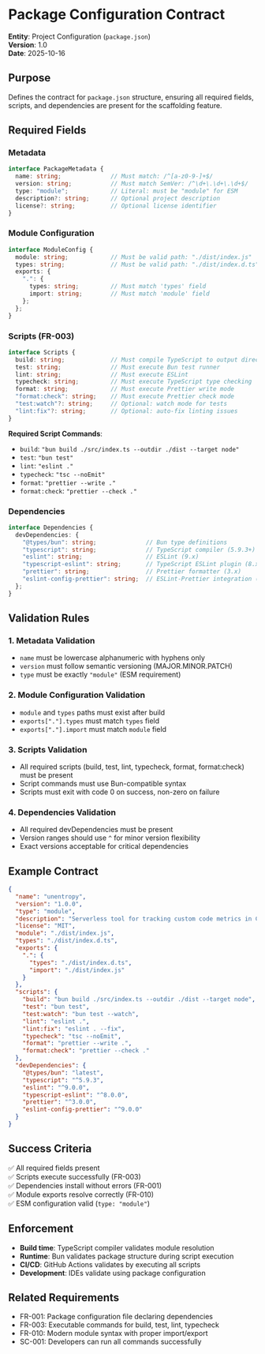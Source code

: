 # Package Configuration Contract

**Entity**: Project Configuration (`package.json`)  
**Version**: 1.0  
**Date**: 2025-10-16

## Purpose

Defines the contract for `package.json` structure, ensuring all required fields, scripts, and dependencies are present for the scaffolding feature.

## Required Fields

### Metadata
```typescript
interface PackageMetadata {
  name: string;              // Must match: /^[a-z0-9-]+$/
  version: string;           // Must match SemVer: /^\d+\.\d+\.\d+$/
  type: "module";            // Literal: must be "module" for ESM
  description?: string;      // Optional project description
  license?: string;          // Optional license identifier
}
```

### Module Configuration
```typescript
interface ModuleConfig {
  module: string;            // Must be valid path: "./dist/index.js"
  types: string;             // Must be valid path: "./dist/index.d.ts"
  exports: {
    ".": {
      types: string;         // Must match 'types' field
      import: string;        // Must match 'module' field
    };
  };
}
```

### Scripts (FR-003)
```typescript
interface Scripts {
  build: string;             // Must compile TypeScript to output directory
  test: string;              // Must execute Bun test runner
  lint: string;              // Must execute ESLint
  typecheck: string;         // Must execute TypeScript type checking
  format: string;            // Must execute Prettier write mode
  "format:check": string;    // Must execute Prettier check mode
  "test:watch"?: string;     // Optional: watch mode for tests
  "lint:fix"?: string;       // Optional: auto-fix linting issues
}
```

**Required Script Commands**:
- `build`: `"bun build ./src/index.ts --outdir ./dist --target node"`
- `test`: `"bun test"`
- `lint`: `"eslint ."`
- `typecheck`: `"tsc --noEmit"`
- `format`: `"prettier --write ."`
- `format:check`: `"prettier --check ."`

### Dependencies
```typescript
interface Dependencies {
  devDependencies: {
    "@types/bun": string;              // Bun type definitions
    "typescript": string;              // TypeScript compiler (5.9.3+)
    "eslint": string;                  // ESLint (9.x)
    "typescript-eslint": string;       // TypeScript ESLint plugin (8.x)
    "prettier": string;                // Prettier formatter (3.x)
    "eslint-config-prettier": string;  // ESLint-Prettier integration (9.x)
  };
}
```

## Validation Rules

### 1. Metadata Validation
- `name` must be lowercase alphanumeric with hyphens only
- `version` must follow semantic versioning (MAJOR.MINOR.PATCH)
- `type` must be exactly `"module"` (ESM requirement)

### 2. Module Configuration Validation
- `module` and `types` paths must exist after build
- `exports["."].types` must match `types` field
- `exports["."].import` must match `module` field

### 3. Scripts Validation
- All required scripts (build, test, lint, typecheck, format, format:check) must be present
- Script commands must use Bun-compatible syntax
- Scripts must exit with code 0 on success, non-zero on failure

### 4. Dependencies Validation
- All required devDependencies must be present
- Version ranges should use `^` for minor version flexibility
- Exact versions acceptable for critical dependencies

## Example Contract

```json
{
  "name": "unentropy",
  "version": "1.0.0",
  "type": "module",
  "description": "Serverless tool for tracking custom code metrics in CI/CD pipelines",
  "license": "MIT",
  "module": "./dist/index.js",
  "types": "./dist/index.d.ts",
  "exports": {
    ".": {
      "types": "./dist/index.d.ts",
      "import": "./dist/index.js"
    }
  },
  "scripts": {
    "build": "bun build ./src/index.ts --outdir ./dist --target node",
    "test": "bun test",
    "test:watch": "bun test --watch",
    "lint": "eslint .",
    "lint:fix": "eslint . --fix",
    "typecheck": "tsc --noEmit",
    "format": "prettier --write .",
    "format:check": "prettier --check ."
  },
  "devDependencies": {
    "@types/bun": "latest",
    "typescript": "^5.9.3",
    "eslint": "^9.0.0",
    "typescript-eslint": "^8.0.0",
    "prettier": "^3.0.0",
    "eslint-config-prettier": "^9.0.0"
  }
}
```

## Success Criteria

✅ All required fields present  
✅ Scripts execute successfully (FR-003)  
✅ Dependencies install without errors (FR-001)  
✅ Module exports resolve correctly (FR-010)  
✅ ESM configuration valid (`type: "module"`)

## Enforcement

- **Build time**: TypeScript compiler validates module resolution
- **Runtime**: Bun validates package structure during script execution
- **CI/CD**: GitHub Actions validates by executing all scripts
- **Development**: IDEs validate using package configuration

## Related Requirements

- FR-001: Package configuration file declaring dependencies
- FR-003: Executable commands for build, test, lint, typecheck
- FR-010: Modern module syntax with proper import/export
- SC-001: Developers can run all commands successfully
